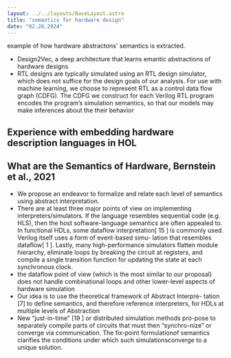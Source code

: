 ```yaml
---
layout: ../../layouts/BaseLayout.astro
title: "semantics for hardware design"
date: "02.28.2024"
---
```

example of how hardware abstractons' semantics is extracted.

- Design2Vec, a deep architecture that learns emantic abstractions of hardware designs
- RTL designs are typically simulated using an RTL design simulator, which does not suffice for the design goals of our analysis. For use with machine learning, we choose to represent RTL as a control data flow graph (CDFG). The CDFG we construct for each Verilog RTL program encodes the program’s simulation semantics, so that our models may make inferences about the their behavior

## Experience with embedding hardware description languages in HOL

## What are the Semantics of Hardware, Bernstein et al., 2021
- We propose an endeavor to formalize and relate each level of semantics using abstract interpretation.
- There are at least three major points of view on implementing interpreters/simulators. If the language resembles sequential code (e.g. HLS), then the host software-language semantics are often appealed to. In functional HDLs, some dataflow interpretation[ 15 ] is commonly used. Verilog itself uses a form of event-based simu- lation that resembles dataflow[ 1 ]. Lastly, many high-performance simulators flatten module hierarchy, eliminate loops by breaking the circuit at registers, and compile a single transition function for updating the state at each synchronous clock.
- the dataflow point of view (which is the most similar to our proposal) does not handle combinational loops and other lower-level aspects of hardware simulation
- Our idea is to use the theoretical framework of Abstract Interpre- tation [7] to define semantics, and therefore reference interpreters, for HDLs at multiple levels of Abstraction
- New “just-in-time” [19 ] or distributed simulation methods pro-pose to separately compile parts of circuits that must then “synchro-nize” or converge via communication. The fix-point formulationof semantics clarifies the conditions under which such simulationsconverge to a unique solution.

